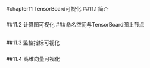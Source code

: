 #chapter11 TensorBoard可视化
##11.1 简介
###
##11.2 计算图可视化
###命名空间与TensorBoard图上节点
##
#####
#####
#####
#####
#####
#####
##11.3 监控指标可视化
###
#####
#####
#####
#####
##11.4 高维向量可视化
###
#####
#####
#####
#####
#####
#####
#####
